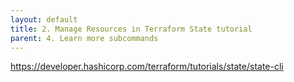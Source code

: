 ```yaml
---
layout: default
title: 2. Manage Resources in Terraform State tutorial
parent: 4. Learn more subcommands
---
```


https://developer.hashicorp.com/terraform/tutorials/state/state-cli